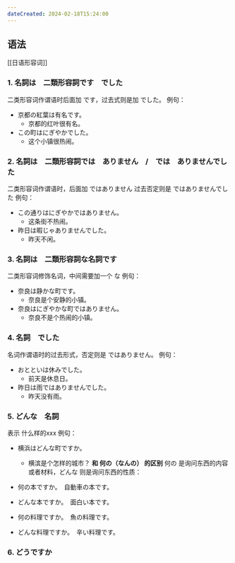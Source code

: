 ```yaml
---
dateCreated: 2024-02-18T15:24:00
---
```

## 语法
[[日语形容词]]
### 1. 名詞は　二類形容詞です　でした
二类形容词作谓语时后面加 です，过去式则是加 でした。
例句：
- 京都の紅葉は有名です。
	- 京都的红叶很有名。
- この町はにぎやかでした。
	- 这个小镇很热闹。
### 2. 名詞は　二類形容詞では　ありません　/　では　ありませんでした
二类形容词作谓语时，后面加 ではありません
过去否定则是 ではありませんでした
例句：
- この通りはにぎやかではありません。
	- 这条街不热闹。
- 昨日は暇じゃありませんでした。
	- 昨天不闲。
### 3. 名詞は　二類形容詞な名詞です
二类形容词修饰名词，中间需要加一个 な
例句：
- 奈良は静かな町です。
	- 奈良是个安静的小镇。
- 奈良はにぎやかな町ではありません。
	- 奈良不是个热闹的小镇。
### 4. 名詞　でした
名词作谓语时的过去形式，否定则是 ではありません。
例句：
- おとといは休みでした。
	- 前天是休息日。
- 昨日は雨ではありませんでした。
	- 昨天没有雨。
### 5. どんな　名詞
表示 什么样的xxx
例句：
- 横浜はどんな町ですか。
	- 横滨是个怎样的城市？
**和 何の（なんの） 的区别**
何の 是询问东西的内容或者材料，どんな 则是询问东西的性质：
- 何の本ですか。　自動車の本です。
- どんな本ですか。　面白い本です。

- 何の料理ですか。　魚の料理です。
- どんな料理ですか。　辛い料理です。
### 6. どうですか
